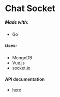 **Chat Socket**
===

##### Made with:
- Go

##### Uses:
- MongoDB 
- Vue.js
- socket.io

#### API documentation
- [here](./docs.md)
